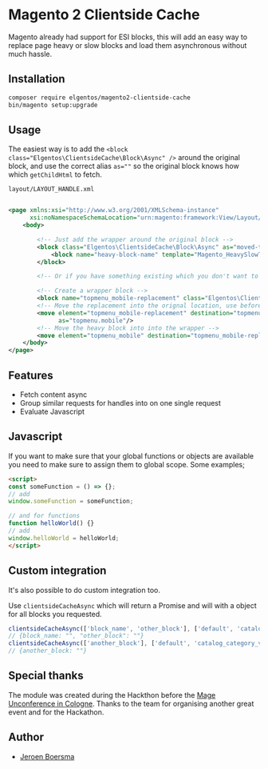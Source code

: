 # Magento 2 Clientside Cache
Magento already had support for ESI blocks, this will add an easy way to replace page heavy or slow blocks and
load them asynchronous without much hassle.

## Installation
```bash
composer require elgentos/magento2-clientside-cache
bin/magento setup:upgrade
```

## Usage
The easiest way is to add the `<block class="Elgentos\ClientsideCache\Block\Async" />`
around the original block, and use the correct alias `as=""` so the original block knows how which `getChildHtml` to fetch.

`layout/LAYOUT_HANDLE.xml`
```xml

<page xmlns:xsi="http://www.w3.org/2001/XMLSchema-instance"
      xsi:noNamespaceSchemaLocation="urn:magento:framework:View/Layout/etc/page_configuration.xsd">
    <body>

        <!-- Just add the wrapper around the original block -->
        <block class="Elgentos\ClientsideCache\Block\Async" as="moved-the-alias-name-to-here">
            <block name="heavy-block-name" template="Magento_HeavySlowThingy::path/to/file.phtml"/>
        </block>

        <!-- Or if you have something existing which you don't want to touch or can the original XML -->

        <!-- Create a wrapper block -->
        <block name="topmenu_mobile-replacement" class="Elgentos\ClientsideCache\Block\Async"/>
        <!-- Move the replacement into the orignal location, use before original block name when working with containers or as when working with blocks -->
        <move element="topmenu_mobile-replacement" destination="topmenu_generic" before="topmenu_mobile"
              as="topmenu.mobile"/>
        <!-- Move the heavy block into into the wrapper -->
        <move element="topmenu_mobile" destination="topmenu_mobile-replacement"/>
    </body>
</page>
```

## Features
- Fetch content async
- Group similar requests for handles into on one single request
- Evaluate Javascript

## Javascript
If you want to make sure that your global functions or objects are available you need to make sure to assign them to global scope.
Some examples;

```html
<script>
const someFunction = () => {};
// add
window.someFunction = someFunction;

// and for functions
function helloWorld() {}
// add
window.helloWorld = helloWorld;
</script>
```

## Custom integration
It's also possible to do custom integration too.

Use `clientsideCacheAsync` which will return a Promise and will with a object for all blocks you requested.
```javascript
clientsideCacheAsync(['block_name', 'other_block'], ['default', 'catalog_category_view']).then(results => console.log(results))
// {block_name: "", "other_block": ""}
clientsideCacheAsync(['another_block'], ['default', 'catalog_category_view']).then(results => console.log(results))
// {another_block: ""}
```

## Special thanks
The module was created during the Hackthon before the [Mage Unconference in Cologne](https://www.mageunconference.org/).
Thanks to the team for organising another great event and for the Hackathon.

## Author
- [Jeroen Boersma](https://github.com/JeroenBoersma)